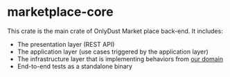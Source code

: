 # marketplace-core

This crate is the main crate of OnlyDust Market place back-end.
It includes:
   - The presentation layer (REST API)
   - The application layer (use cases triggered by the application layer)
   - The infrastructure layer that is implementing behaviors from [our domain](../marketplace-domain/README.md)
   - End-to-end tests as a standalone binary



